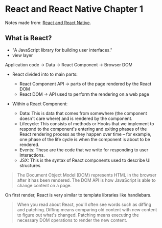 # React and React Native Chapter 1

Notes made from: [React and React Native](https://learning.oreilly.com/library/view/react-and-react/9781803231280/B18316_01_ePub.xhtml).

## What is React?
* "A JavaScript library for building user interfaces."
* view layer

Application code -> Data -> React Component -> Browser DOM
* React divided into to main parts:
  * React Component API -> parts of the page rendered by the React DOM
  * React DOM -> API used to perform the rendering on a web page

* Within a React Component:
  * Data: This is data that comes from somewhere (the component doesn't care where) and is rendered by the component.
  * Lifecycle: This consists of methods or Hooks that we implement to respond to the component's entering and exiting phases of the React rendering process as they happen over time – for example, one phase of the life cycle is when the component is about to be rendered.
  * Events: These are the code that we write for responding to user interactions.
  * JSX: This is the syntax of React components used to describe UI structures.

> The Document Object Model (DOM) represents HTML in the browser after it has been rendered. The DOM API is how JavaScript is able to change content on a page.

On first render, React is very similar to template libraries like handlebars.

> When you read about React, you'll often see words such as diffing and patching. Diffing means comparing old content with new content to figure out what's changed. Patching means executing the necessary DOM operations to render the new content.
